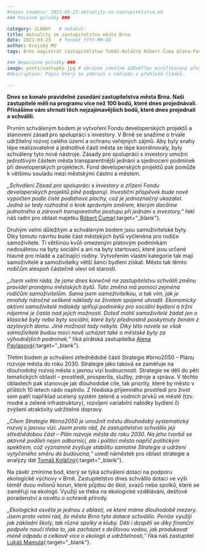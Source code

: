 ```yaml
---
#název souboru: 2021-03-23-aktuality-ze-zastupitelstva.md
### Povinné položky ###

category: CLANKY   # nešahat!
title: Aktuality ze zastupitelstva města Brna
date: 2021-03-23   # formát YYYY-MM-DD
author: Krajský MO
tags: Brno magistrát zastupitelstvo Tomáš-Koláčný Róbert-Čuma Alena-Pavlasová Lukáš-Mamula # kategorie odděleny mezerami, např. volby zemědělství životní-prostředí piráti (viz https://jihomoravsky.pirati.cz/tags/)

### Nepovinné položky ###
image: posts/zastupko.jpg # obrázek ideálně 420x677px minifikovaný přes https://tinypng.com/
#description: Popis který se zobrazí v náhledu v přehledů článků.

---
```

**Dnes se konalo pravidelné zasedání zastupitelstva města Brna. Naši zastupitelé měli na programu více než 100 bodů, které dnes projednávali. Přinášíme vám shrnutí těch nejzajímavějších bodů, které  dnes projednali a schválili.**  

Prvním schváleným bodem je vytvoření Fondu developerských projektů a stanovení zásad pro spolupráci s investory. V Brně se snažíme o trvale udržitelný rozvoj celého území a ochranu veřejných zájmů. Aby byly snahy lépe realizovatelné a jednotlivé části města se lépe koordinovaly, byly schváleny tyto nové nástroje. Zásady pro spolupráci s investory umožní jednotlivým částem města transparentnější jednání a sjednocení podmínek při developerských projektech. Fond developerských projektů pak pomůže k většímu souladu mezi městskými částmi a městem.

*„Schválení Zásad pro spolupráci s investory a zřízení Fondu developerských projektů plně podporuji. Investiční příspěvek bude nově vypočten podle čisté podlahové plochy, což je jednoznačný ukazatel. Jedná se tedy rozhodně o krok správným směrem, kterým docílíme jednotného a zároveň transparetního postupu při jednání s investory,”*  řekl náš radní pro oblast majetku [Róbert Čuma](https://jihomoravsky.pirati.cz/lide/robert-cuma/){:target="_blank"}.

Druhým velmi důležitým a schváleným bodem jsou samoživitelské byty. Díky tomuto návrhu bude část městských bytů vyčleněna pro rodiče samoživitele. Ti většinou kvůli omezeným platovým podmínkám nedosáhnou na byty sociální a ani na byty startovací, které jsou určené hlavně pro mladé a začínající rodiny. Vytvořením vlastní kategorie tak mají samoživitelé a samoživitelky větší šanci bydlení získat. Město tak těmto rodičům alespoň částečně uleví od starostí. 

*„Jsem velmi ráda, že jsme dnes konečně na zastupitelstvu schválili změnu pravidel pronájmu městských bytů. Tato změna má pomoci zejména rodičům samoživitelům. Sama jsem samoživitelkou, a tak vím, jak je mnohdy náročné veškeré  náklady se životem spojené uhradit. Ekonomicky aktivní samoživitelé málokdy splňují podmínky pro sociální bydlení a tržní nájemné je často nad jejich možnosti. Doteď mohli samoživitelé žádat jen o klasické byty nebo byty sociální, které byly přednostně poskytnuty ženám z azylových domu. Jiná možnost tady nebyla. Díky této novele se však samoživitelé budou moci nově ucházet také o městské byty za výhodnějších podmínek,”* říká pirátská zastupitelka [Alena Pavlasová](https://jihomoravsky.pirati.cz/lide/alena-pavlasova/){:target="_blank"}.

Třetím bodem je schválení střednědobé části Strategie #brno2050 – Plánu rozvoje města do roku 2030. Strategie jako taková se zaměřuje na dlouhodobý rozvoj města s jasnou vizí budoucnosti. Strategie se dělí do pěti tematických oblastí – prostředí, prosperita, služby, zdroje a správa. V těchto oblastech pak stanovuje jak dlouhodobé cíle, tak priority, které by město v příštích 10 letech rádo naplnilo. Z hlediska příjemného prostředí pro život sem patří například ucelený systém zeleně a vodních prvků ve městě (tzv. modré a zelené infrastruktury), rozvíjení variabilní nabídky bydlení či zvýšení atraktivity udržitelné dopravy.

*„Cílem Strategie #brno2050 je umožnit městu dlouhodobý systematický rozvoj s jasnou vizí. Jsem proto rád, že zastupitelstvo schválilo její střednědobou část  – Plán rozvoje města do roku 2030. Na jeho tvorbě se aktivně podíleli nejen odborníci, ale i politici města napříč politickým spektrem, což významně zvyšuje stabilitu samotné Strategie a udržení vytyčeného směru do budoucna,“* uvedl náměstek pro oblast strategie a analýzy dat [Tomáš Koláčný](https://jihomoravsky.pirati.cz/lide/tomas-kolacny/){:target="_blank"}.

Na závěr zmíníme bod, který se týká schválení dotací na podporu ekologické výchovy v Brně. Zastupitelstvo dnes schválilo dotaci ve výši téměř dvou milionů korun, které půjdou do škol, svazů nebo spolků, které se zaměřují na ekologii. Využijí se třeba na ekologické vzdělávání, dešťové poradenství a osvětu o ochraně přírody. 

*„Ekologická osvěta je jednou z oblastí, ve které máme dlouhodobě mezery. Jsem proto velmi rád, že město Brno tyto dotace schválilo. Peníze využijí jak základní školy, tak různé spolky a kluby. Děti i dospělí se díky finanční podpoře naučí třeba to, jak zacházet s dešťovou vodou, jak produkovat méně odpadu a celkově více o ekologii a udržitelnosti,”* říká náš zastupitel [Lukáš Mamula](https://jihomoravsky.pirati.cz/lide/lukas-mamula/){:target="_blank"}. 


